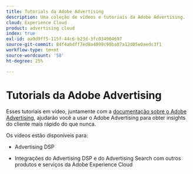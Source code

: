 ```yaml
---
title: Tutorials da Adobe Advertising
description: Uma coleção de vídeos e tutoriais da Adobe Advertising.
cloud: Experience Cloud
product: advertising cloud
index: true
exl-id: aa9d9ff5-115f-44c6-b23d-3fc034904697
source-git-commit: 84f4abdff7ed8a4099c98ba87a12d05e0aedc3f1
workflow-type: tm+mt
source-wordcount: '58'
ht-degree: 25%

---
```


# Tutorials da Adobe Advertising

Esses tutoriais em vídeo, juntamente com a [documentação sobre o Adobe Advertising](https://experienceleague.adobe.com/docs/advertising-cloud.html), ajudarão você a usar o Adobe Advertising para obter insights do cliente mais rápido do que nunca.

Os vídeos estão disponíveis para:

* Advertising DSP

* Integrações do Advertising DSP e do Advertising Search com outros produtos e serviços da Adobe Experience Cloud

<!--
See other -learn tutorials landing pages to get ideas for additional content
-->
